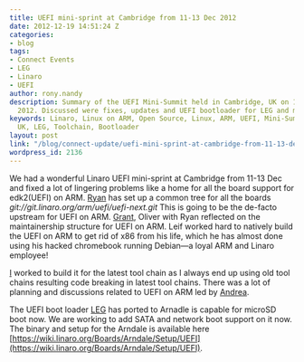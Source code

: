 ```yaml
---
title: UEFI mini-sprint at Cambridge from 11-13 Dec 2012
date: 2012-12-19 14:51:24 Z
categories:
- blog
tags:
- Connect Events
- LEG
- Linaro
- UEFI
author: rony.nandy
description: Summary of the UEFI Mini-Summit held in Cambridge, UK on 11-13 December
  2012. Discussed were fixes, updates and UEFI bootloader for LEG and more.
keywords: Linaro, Linux on ARM, Open Source, Linux, ARM, UEFI, Mini-Summit, Cambridge
  UK, LEG, Toolchain, Bootloader
layout: post
link: "/blog/connect-update/uefi-mini-sprint-at-cambridge-from-11-13-dec-2012/"
wordpress_id: 2136
---
```


We had a wonderful Linaro UEFI mini-sprint at Cambridge from 11-13 Dec and fixed a lot of lingering problems like a home for all the board support for edk2(UEFI) on ARM. [Ryan](/about/) has set up a common tree for all the boards _git://git.linaro.org/arm/uefi/uefi-next.git_ This is going to be the de-facto upstream for UEFI on ARM. [Grant](/about/), Oliver with Ryan reflected on the maintainership structure for UEFI on ARM. Leif worked hard to natively build the UEFI on ARM to get rid of x86 from his life, which he has almost done using his hacked chromebook running Debian—a loyal ARM and Linaro employee!

[ I](/about/) worked to build it for the latest tool chain as I always end up using old tool chains resulting code breaking in latest tool chains. There was a lot of planning and discussions related to UEFI on ARM led by [Andrea](/about/).

The UEFI boot loader [LEG](/groups/leg/) has ported to Arnadle is capable for microSD boot now. We are working to add SATA and network boot support on it now. The binary and setup for the Arndale is available here [https://wiki.linaro.org/Boards/Arndale/Setup/UEFI](https://wiki.linaro.org/Boards/Arndale/Setup/UEFI).